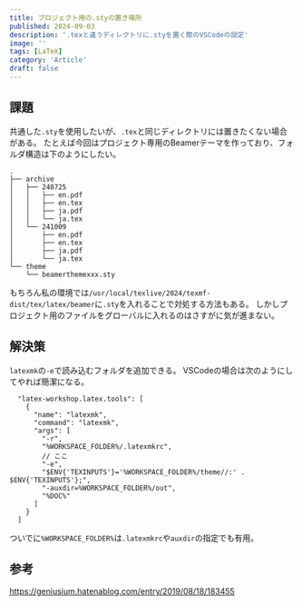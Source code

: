```yaml
---
title: プロジェクト用の.styの置き場所
published: 2024-09-03
description: '.texと違うディレクトリに.styを置く際のVSCodeの設定'
image: ''
tags: [LaTeX]
category: 'Article'
draft: false
---
```


## 課題

共通した`.sty`を使用したいが、`.tex`と同じディレクトリには置きたくない場合がある。
たとえば今回はプロジェクト専用のBeamerテーマを作っており、フォルダ構造は下のようにしたい。

```
.
├── archive
│   ├── 240725
│   │   ├── en.pdf
│   │   ├── en.tex
│   │   ├── ja.pdf
│   │   └── ja.tex
│   └── 241009
│       ├── en.pdf
│       ├── en.tex
│       ├── ja.pdf
│       └── ja.tex
└── theme
    └── beamerthemexxx.sty
```

もちろん私の環境では`/usr/local/texlive/2024/texmf-dist/tex/latex/beamer`に`.sty`を入れることで対処する方法もある。
しかしプロジェクト用のファイルをグローバルに入れるのはさすがに気が進まない。

## 解決策

`latexmk`の`-e`で読み込むフォルダを追加できる。
VSCodeの場合は次のようにしてやれば簡潔になる。

```jsonc: settings.json
  "latex-workshop.latex.tools": [
    {
      "name": "latexmk",
      "command": "latexmk",
      "args": [
        "-r",
        "%WORKSPACE_FOLDER%/.latexmkrc",
        // ここ
        "-e",
        "$ENV{'TEXINPUTS'}='%WORKSPACE_FOLDER%/theme//:' . $ENV{'TEXINPUTS'};",
        "-auxdir=%WORKSPACE_FOLDER%/out",
        "%DOC%"
      ]
    }
  ]
```

ついでに`%WORKSPACE_FOLDER%`は`.latexmkrc`や`auxdir`の指定でも有用。

## 参考

https://geniusium.hatenablog.com/entry/2019/08/18/183455
